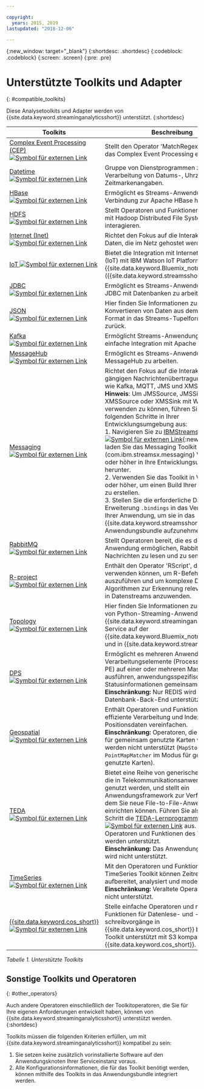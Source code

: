 ```yaml
---

copyright:
  years: 2015, 2019
lastupdated: "2018-12-06"

---
```


<!-- Attribute definitions -->
{:new_window: target="_blank"}
{:shortdesc: .shortdesc}
{:codeblock: .codeblock}
{:screen: .screen}
{:pre: .pre}

# Unterstützte Toolkits und Adapter
{: #compatible_toolkits}

Diese Analysetoolkits und Adapter werden von {{site.data.keyword.streaminganalyticsshort}} unterstützt.
{:shortdesc}

| Toolkits                        | Beschreibung							                  |
| --------------------------------| --------------------------|
| [Complex Event Processing (CEP) ![Symbol für externen Link](../../icons/launch-glyph.svg "Symbol für externen Link")](https://ibm.co/2zOwODa)    |	Stellt den Operator 'MatchRegex' bereit, der das Complex Event Processing ermöglicht.  		 |
| [Datetime ![Symbol für externen Link](../../icons/launch-glyph.svg "Symbol für externen Link")](https://ibmstreams.github.io/streamsx.datetime/)	|	Gruppe von Dienstprogrammen zur Verarbeitung von Datums-, Uhrzeit- und Zeitmarkenangaben.	 |
| [HBase![Symbol für externen Link](../../icons/launch-glyph.svg "Symbol für externen Link")](http://ibmstreams.github.io/streamsx.hbase/)        | Ermöglicht es Streams-Anwendungen, eine Verbindung zur Apache HBase herzustellen.	 	   |
| [HDFS ![Symbol für externen Link](../../icons/launch-glyph.svg "Symbol für externen Link")](http://ibmstreams.github.io/streamsx.hdfs/)          | Stellt Operatoren und Funktionen bereit, die mit Hadoop Distributed File System interagieren.	|
| [Internet (Inet) ![Symbol für externen Link](../../icons/launch-glyph.svg "Symbol für externen Link")](http://ibmstreams.github.io/streamsx.inet)|  Richtet den Fokus auf die Interaktion mit Daten, die im Netz gehostet werden.				       |
| [IoT ![Symbol für externen Link](../../icons/launch-glyph.svg "Symbol für externen Link")](http://ibmstreams.github.io/streamsx.iot/)            | Bietet die Integration mit Internet of Things (IoT) mit IBM Watson IoT Platform, entweder in {{site.data.keyword.Bluemix_notm}} oder lokal ({{site.data.keyword.streamsshort}}). |
| [JDBC ![Symbol für externen Link](../../icons/launch-glyph.svg "Symbol für externen Link")](http://ibmstreams.github.io/streamsx.jdbc/)          | Ermöglicht es Streams-Anwendungen, über JDBC mit Datenbanken zu arbeiten.		   |
| [JSON ![Symbol für externen Link](../../icons/launch-glyph.svg "Symbol für externen Link")](http://ibmstreams.github.io/streamsx.json/)          | Hier finden Sie Informationen zum Konvertieren von Daten aus dem JSON-Format in das Streams-Tupelformat und zurück.   		|
| [Kafka ![Symbol für externen Link](../../icons/launch-glyph.svg "Symbol für externen Link")](https://ibmstreams.github.io/streamsx.kafka/)       | Ermöglicht Streams-Anwendungen die einfache Integration mit Apache Kafka. 	 |
| [MessageHub ![Symbol für externen Link](../../icons/launch-glyph.svg "Symbol für externen Link")](https://ibmstreams.github.io/streamsx.messagehub/) | Ermöglicht es Streams-Anwendungen, mit MessageHub zu arbeiten.			     |
| [Messaging ![Symbol für externen Link](../../icons/launch-glyph.svg "Symbol für externen Link")](https://ibmstreams.github.io/streamsx.messaging/)   |  	Richtet den Fokus auf die Interaktion mit den gängigen Nachrichtenübertragungssystemen wie Kafka, MQTT, JMS und XMS.	<br>**Hinweis**: Um JMSSource, JMSSink, XMSSource oder XMSSink mit WebSphere MQ verwenden zu können, führen Sie die folgenden Schritte in Ihrer Entwicklungsumgebung aus: <br>1. Navigieren Sie zu [IBMStreams on GitHub ![Symbol für externen Link](../../icons/launch-glyph.svg "Symbol für externen Link")](https://github.com/IBMStreams){:new_window} und laden Sie das Messaging Toolkit (com.ibm.streamsx.messaging) Version 3.0.0 oder höher in Ihre Entwicklungsumgebung herunter.<br>2. Verwenden Sie das Toolkit in Version 5.1.0 oder höher, um einen Build Ihrer Anwendung zu erstellen.<br>3. Stellen Sie die erforderliche Datei mit der Erweiterung `.bindings` in das Verzeichnis `/etc` Ihrer Anwendung, um sie in das {{site.data.keyword.streamsshort}}-Anwendungsbundle aufzunehmen.	    |
| [RabbitMQ ![Symbol für externen Link](../../icons/launch-glyph.svg "Symbol für externen Link")](https://ibmstreams.github.io/streamsx.rabbitmq/)     |  Stellt Operatoren bereit, die es der Streams-Anwendung ermöglichen, Rabbit MQ-Nachrichten zu lesen und zu senden.  |
| [R-project ![Symbol für externen Link](../../icons/launch-glyph.svg "Symbol für externen Link")](https://ibm.co/2rj2lKw)          	   	              |   Enthält den Operator 'RScript', den Sie verwenden können, um R-Befehle auszuführen und um komplexe Data-Mining-Algorithmen zur Erkennung relevanter Muster in Datenstreams anzuwenden.			     |
| [Topology ![Symbol für externen Link](../../icons/launch-glyph.svg "Symbol für externen Link")](http://ibmstreams.github.io/streamsx.topology/)      |  Hier finden Sie Informationen zum Erstellen von Python-Streaming-Anwendungen für den {{site.data.keyword.streaminganalyticsshort}}-Service auf der {{site.data.keyword.Bluemix_notm}}-Plattform und in {{site.data.keyword.streamsshort}}.		     |
| [DPS ![Symbol für externen Link](../../icons/launch-glyph.svg "Symbol für externen Link")](http://ibmstreams.github.io/streamsx.dps/) |	 Ermöglicht es mehreren Anwendungen, die Verarbeitungselemente (Processing Elements, PE) auf einer oder mehreren Maschinen ausführen, anwendungsspezifische Statusinformationen gemeinsam zu nutzen.<br>**Einschränkung:** Nur REDIS wird als Datenbank-Back-End unterstützt.	| 	 	 	
| [Geospatial ![Symbol für externen Link](../../icons/launch-glyph.svg "Symbol für externen Link")](https://www.ibm.com/support/knowledgecenter/en/SSCRJU_4.3.0/com.ibm.streams.toolkits.doc/spldoc/dita/tk$com.ibm.streams.geospatial/tk$com.ibm.streams.geospatial.html) 	     |	Enthält Operatoren und Funktionen, die die effiziente Verarbeitung und Indexierung von Positionsdaten vereinfachen.<br>**Einschränkung:** Operatoren, die den Modus für gemeinsam genutzte Karten verwenden, werden nicht unterstützt (`MapStore`, `PointMapMatcher` im Modus für gemeinsam genutzte Karten).		 |
| [TEDA ![Symbol für externen Link](../../icons/launch-glyph.svg "Symbol für externen Link")](https://www.ibm.com/support/knowledgecenter/en/SSCRJU_4.3.0/com.ibm.streams.toolkits.doc/spldoc/dita/tk$com.ibm.streams.teda/tk$com.ibm.streams.teda.html)	   | 	Bietet eine Reihe von generischen Operatoren, die in Telekommunikationsanwendungen genutzt werden, und stellt ein Anwendungsframework zur Verfügung, mit dem Sie neue File-to-File-Anwendungen einrichten können. Führen Sie als ersten Schritt die [TEDA-Lernprogramme![Symbol für externen Link](../../icons/launch-glyph.svg "Symbol für externen Link")](http://ibmstreams.github.io/streamsx.tutorial.teda/) aus. Alle Operatoren und Funktionen des Toolkits werden unterstützt. <br>**Einschränkung:** Das Anwendungsframework wird nicht unterstützt.	 	 |
| [TimeSeries ![Symbol für externen Link](../../icons/launch-glyph.svg "Symbol für externen Link")](https://www.ibm.com/support/knowledgecenter/en/SSCRJU_4.3.0/com.ibm.streams.toolkits.doc/spldoc/dita/tk$com.ibm.streams.timeseries/tk$com.ibm.streams.timeseries.html)	 	  | Mit den Operatoren und Funktionen im TimeSeries Toolkit können Zeitreihendaten aufbereitet, analysiert und modelliert werden. <br>**Einschränkung:** Veraltete Operatoren werden nicht unterstützt.	   |
| [{{site.data.keyword.cos_short}} ![Symbol für externen Link](../../icons/launch-glyph.svg "Symbol für externen Link")](https://bit.ly/2Ggp03T)	 	  | Stelle einfache Operatoren und native Funktionen für Datenlese- und -schreibvorgänge in {{site.data.keyword.cos_short}} bereit. Das Toolkit unterstützt mit S3 kompatibles {{site.data.keyword.cos_short}}.	   |

*Tabelle 1. Unterstützte Toolkits*

## Sonstige Toolkits und Operatoren
{: #other_operators}

Auch andere Operatoren einschließlich der Toolkitoperatoren, die Sie für Ihre eigenen Anforderungen entwickelt haben, können von {{site.data.keyword.streaminganalyticsshort}} unterstützt werden.
{:shortdesc}

Toolkits müssen die folgenden Kriterien erfüllen, um mit {{site.data.keyword.streaminganalyticsshort}} kompatibel zu sein:

1. Sie setzen keine zusätzlich vorinstallierte Software auf den Anwendungsknoten Ihrer Serviceinstanz voraus.
2. Alle Konfigurationsinformationen, die für das Toolkit benötigt werden, können mithilfe des Toolkits in das Anwendungsbundle integriert werden.
